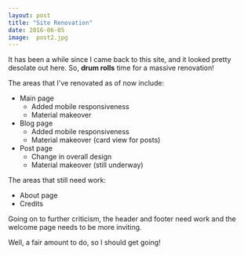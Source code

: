 ```yaml
---
layout: post
title: "Site Renovation"
date: 2016-06-05
image:  post2.jpg
---
```


It has been a while since I came back to this site, and it looked pretty desolate out here.
So, **drum rolls** time for a massive renovation!

The areas that I've renovated as of now include:
- Main page
  - Added mobile responsiveness
  - Material makeover
- Blog page
  - Added mobile responsiveness
  - Material makeover (card view for posts)
- Post page
  - Change in overall design
  - Material makeover (still underway)
  
The areas that still need work:
- About page
- Credits

Going on to further criticism, the header and footer need work and the welcome page needs to be more inviting.

Well, a fair amount to do, so I should get going!
